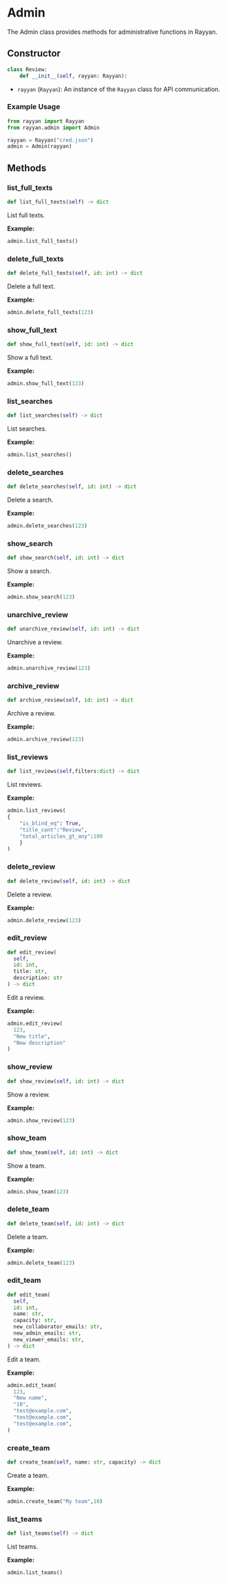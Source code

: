 # Admin

The Admin class provides methods for administrative functions in Rayyan.

## Constructor

```python
class Review:
    def __init__(self, rayyan: Rayyan):
```

- `rayyan` (`Rayyan`): An instance of the `Rayyan` class for API communication.

### Example Usage

```python
from rayyan import Rayyan
from rayyan.admin import Admin

rayyan = Rayyan("cred.json")
admin = Admin(rayyan)
```

## Methods

### list_full_texts

```python
def list_full_texts(self) -> dict
```

List full texts.

**Example:**

```python
admin.list_full_texts()
```

### delete_full_texts

```python
def delete_full_texts(self, id: int) -> dict
```

Delete a full text.

**Example:**

```python
admin.delete_full_texts(123)
```

### show_full_text

```python
def show_full_text(self, id: int) -> dict
```

Show a full text.

**Example:**

```python
admin.show_full_text(123)
```

### list_searches

```python
def list_searches(self) -> dict
```

List searches.

**Example:**

```python
admin.list_searches()
```

### delete_searches

```python
def delete_searches(self, id: int) -> dict
```

Delete a search.

**Example:**

```python
admin.delete_searches(123)
```

### show_search

```python
def show_search(self, id: int) -> dict
```

Show a search.

**Example:**

```python
admin.show_search(123)
```

### unarchive_review

```python
def unarchive_review(self, id: int) -> dict
```

Unarchive a review.

**Example:**

```python
admin.unarchive_review(123)
```

### archive_review

```python
def archive_review(self, id: int) -> dict
```

Archive a review.

**Example:**

```python
admin.archive_review(123)
```

### list_reviews

```python
def list_reviews(self,filters:dict) -> dict
```

List reviews.

**Example:**

```python
admin.list_reviews(
{
    "is_blind_eq": True,
    "title_cont":"Review",
    "total_articles_gt_any":100
    }
)
```

### delete_review

```python
def delete_review(self, id: int) -> dict
```

Delete a review.

**Example:**

```python
admin.delete_review(123)
```

### edit_review

```python
def edit_review(
  self,
  id: int,
  title: str,
  description: str
) -> dict
```

Edit a review.

**Example:**

```python
admin.edit_review(
  123,
  "New title",
  "New description"
)
```

### show_review

```python
def show_review(self, id: int) -> dict
```

Show a review.

**Example:**

```python
admin.show_review(123)
```

### show_team

```python
def show_team(self, id: int) -> dict
```

Show a team.

**Example:**

```python
admin.show_team(123)
```

### delete_team

```python
def delete_team(self, id: int) -> dict
```

Delete a team.

**Example:**

```python
admin.delete_team(123)
```

### edit_team

```python
def edit_team(
  self,
  id: int,
  name: str,
  capacity: str,
  new_collaborator_emails: str,
  new_admin_emails: str,
  new_viewer_emails: str,
) -> dict
```

Edit a team.

**Example:**

```python
admin.edit_team(
  123,
  "New name",
  "10",
  "test@example.com",
  "test@example.com",
  "test@example.com",
)
```

### create_team

```python
def create_team(self, name: str, capacity) -> dict
```

Create a team.

**Example:**

```python
admin.create_team("My team",10)
```

### list_teams

```python
def list_teams(self) -> dict
```

List teams.

**Example:**

```python
admin.list_teams()
```
